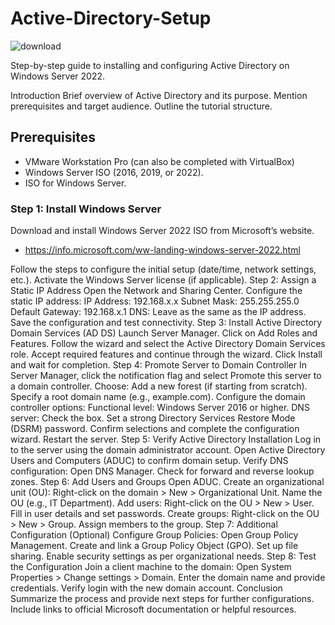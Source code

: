 # Active-Directory-Setup

![download](https://github.com/user-attachments/assets/bbe0457f-3947-4a8b-92d8-f83c828ff609)


Step-by-step guide to installing and configuring Active Directory on Windows Server 2022.

Introduction
Brief overview of Active Directory and its purpose.
Mention prerequisites and target audience.
Outline the tutorial structure.

## Prerequisites

- VMware Workstation Pro (can also be completed with VirtualBox)
- Windows Server ISO (2016, 2019, or 2022).
- ISO for Windows Server.

### Step 1: Install Windows Server

Download and install Windows Server 2022 ISO from Microsoft’s website. 
 - https://info.microsoft.com/ww-landing-windows-server-2022.html

Follow the steps to configure the initial setup (date/time, network settings, etc.).
Activate the Windows Server license (if applicable).
Step 2: Assign a Static IP Address
Open the Network and Sharing Center.
Configure the static IP address:
IP Address: 192.168.x.x
Subnet Mask: 255.255.255.0
Default Gateway: 192.168.x.1
DNS: Leave as the same as the IP address.
Save the configuration and test connectivity.
Step 3: Install Active Directory Domain Services (AD DS)
Launch Server Manager.
Click on Add Roles and Features.
Follow the wizard and select the Active Directory Domain Services role.
Accept required features and continue through the wizard.
Click Install and wait for completion.
Step 4: Promote Server to Domain Controller
In Server Manager, click the notification flag and select Promote this server to a domain controller.
Choose:
Add a new forest (if starting from scratch).
Specify a root domain name (e.g., example.com).
Configure the domain controller options:
Functional level: Windows Server 2016 or higher.
DNS server: Check the box.
Set a strong Directory Services Restore Mode (DSRM) password.
Confirm selections and complete the configuration wizard.
Restart the server.
Step 5: Verify Active Directory Installation
Log in to the server using the domain administrator account.
Open Active Directory Users and Computers (ADUC) to confirm domain setup.
Verify DNS configuration:
Open DNS Manager.
Check for forward and reverse lookup zones.
Step 6: Add Users and Groups
Open ADUC.
Create an organizational unit (OU):
Right-click on the domain > New > Organizational Unit.
Name the OU (e.g., IT Department).
Add users:
Right-click on the OU > New > User.
Fill in user details and set passwords.
Create groups:
Right-click on the OU > New > Group.
Assign members to the group.
Step 7: Additional Configuration (Optional)
Configure Group Policies:
Open Group Policy Management.
Create and link a Group Policy Object (GPO).
Set up file sharing.
Enable security settings as per organizational needs.
Step 8: Test the Configuration
Join a client machine to the domain:
Open System Properties > Change settings > Domain.
Enter the domain name and provide credentials.
Verify login with the new domain account.
Conclusion
Summarize the process and provide next steps for further configurations.
Include links to official Microsoft documentation or helpful resources.
</p>
